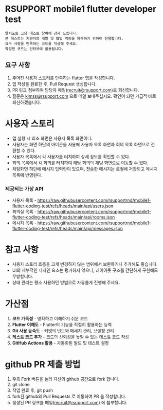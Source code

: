 # RSUPPORT mobile1 flutter developer test

    알서포트 코딩 테스트 참여에 감사 드립니다.
    본 테스트는 지원자의 개발 및 협업 역량을 예측하기 위하여 진행합니다.
    요구 사항을 만족하는 코드를 작성해 주세요.
    작성된 코드는 인터뷰에 활용됩니다.

## 요구 사항
1. 주어진 사용자 스토리를 만족하는 flutter 앱을 작성합니다.
2. 앱 작성을 완료한 후, Pull Request 생성합니다.
3. PR 링크 첨부하여 담당자 메일(recruit@rsupport.com)로 회신합니다.
4. 질문은 kimss@rsupport.com 으로 메일 보내주십시오. 확인이 되면 가급적 바로 회신하겠습니다.

# 사용자 스토리

- 앱 실행 시 최초 화면은 사용자 목록 화면이다.
- 사용자는 화면 하단의 아이콘을 사용해 사용자 목록 화면과 회의 목록 화면으로 전환할 수 있다.
- 사용자 목록에서 각 사용자를 터치하여 상세 정보를 확인할 수 있다.
- 회의 목록에서 각 회의를 터치하여 해당 회의의 채팅 화면으로 이동할 수 있다.
- 채팅화면 하단에 메시지 입력란이 있으며, 전송한 메시지는 로컬에 저장되고 메시지 목록에 반영된다.

### 제공되는 가상 API

- 사용자 목록 - https://raw.githubusercontent.com/rsupportrnd/mobile1-flutter-coding-test/refs/heads/main/api/users.json
- 회의실 목록 - https://raw.githubusercontent.com/rsupportrnd/mobile1-flutter-coding-test/refs/heads/main/api/rooms.json
- 메시지 목록 - https://raw.githubusercontent.com/rsupportrnd/mobile1-flutter-coding-test/refs/heads/main/api/messages.json

# 참고 사항

- 사용자 스토리 흐름을 크게 변경하지 않는 범위에서 보완하거나 추가해도 좋습니다.
- UI의 세부적인 디자인 요소는 평가하지 않으니, 레이아웃 구조를 간단하게 구현해도 무방합니다.
- 상태 관리는 평소 사용하던 방법으로 자유롭게 진행해 주세요.

# 가산점

1. **코드 가독성** - 명확하고 이해하기 쉬운 코드
2. **Flutter 이해도** - Flutter의 기능을 적절히 활용하는 능력
3. **Git 사용 능숙도** - 커밋의 빈도와 메세지 관리, 브랜칭 관리
4. **테스트 코드 추가** - 코드의 신뢰성을 높일 수 있는 테스트 코드 작성
5. **GitHub Actions 활용** - 자동화된 빌드 및 테스트 설정
   
# github PR 제출 방법
1. 우측 Fork 버튼을 눌러 자신의 github 공간으로 fork 합니다.
2. git clone
3. 작업 완료 후, git push
4. fork된 github의 Pull Requests 로 이동하여 PR 을 작성합니다.
5. 생성된 PR 링크를 메일(recruit@rsupport.com) 에 첨부합니다.
